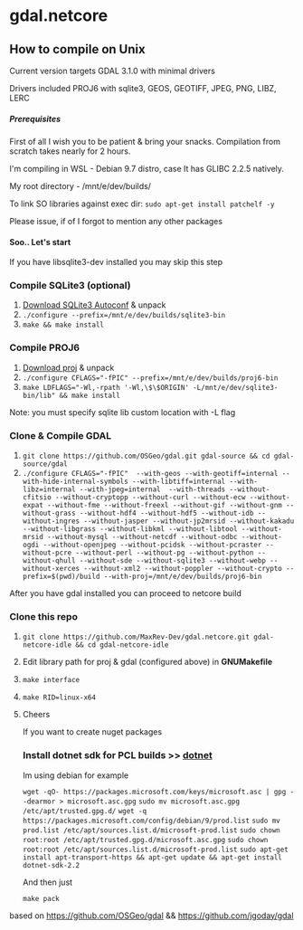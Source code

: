 # gdal.netcore

## **How to compile on Unix**

Current version targets GDAL 3.1.0 with minimal drivers

Drivers included PROJ6 with sqlite3, GEOS, GEOTIFF, JPEG, PNG, LIBZ, LERC

##### Prerequisites

First of all I wish you to be patient & bring your snacks. Compilation from scratch takes nearly for 2 hours.

I'm compiling in WSL - Debian 9.7 distro, case It has GLIBC 2.2.5 natively.

My root directory - /mnt/e/dev/builds/

To link SO libraries against exec dir: `sudo apt-get install patchelf -y`

Please issue, if of I forgot to mention any other packages

#### Soo.. Let's start

If you have libsqlite3-dev installed you may skip this step

### Compile SQLite3 (optional)

1. [Download SQLite3 Autoconf](https://www.sqlite.org/download.html) & unpack 
2. `./configure --prefix=/mnt/e/dev/builds/sqlite3-bin`  
3. `make && make install`

### Compile PROJ6 

1. [Download proj](https://proj.org/download.html) & unpack 
2. `./configure CFLAGS="-fPIC" --prefix=/mnt/e/dev/builds/proj6-bin`
3.  `make LDFLAGS="-Wl,-rpath '-Wl,\$\$ORIGIN' -L/mnt/e/dev/sqlite3-bin/lib" && make install`        

  Note: you must specify sqlite lib custom location with -L flag

### Clone  & Compile GDAL

1. `git clone https://github.com/OSGeo/gdal.git gdal-source && cd gdal-source/gdal`
2. `./configure CFLAGS="-fPIC"  --with-geos --with-geotiff=internal --with-hide-internal-symbols --with-libtiff=internal --with-libz=internal --with-jpeg=internal  --with-threads --without-cfitsio --without-cryptopp --without-curl --without-ecw --without-expat --without-fme --without-freexl --without-gif --without-gnm --without-grass --without-hdf4 --without-hdf5 --without-idb --without-ingres --without-jasper --without-jp2mrsid --without-kakadu --without-libgrass --without-libkml --without-libtool --without-mrsid --without-mysql --without-netcdf --without-odbc --without-ogdi --without-openjpeg --without-pcidsk --without-pcraster --without-pcre --without-perl --without-pg --without-python --without-qhull --without-sde --without-sqlite3 --without-webp --without-xerces --without-xml2 --without-poppler --without-crypto --prefix=$(pwd)/build --with-proj=/mnt/e/dev/builds/proj6-bin`              

After you have gdal installed you can proceed to netcore build                                                                           

### Clone this repo

1. `git clone https://github.com/MaxRev-Dev/gdal.netcore.git gdal-netcore-idle && cd gdal-netcore-idle `

2. Edit library path for proj & gdal (configured above) in **GNUMakefile**

3. `make interface` 

4. `make RID=linux-x64`

5. Cheers

   

   If you want to create nuget packages 

   ### **Install dotnet sdk for PCL builds** >> [dotnet](https://dotnet.microsoft.com/learn/dotnet/hello-world-tutorial/install)

   Im using debian for example

   `wget -qO- https://packages.microsoft.com/keys/microsoft.asc | gpg --dearmor > microsoft.asc.gpg`
   `sudo mv microsoft.asc.gpg /etc/apt/trusted.gpg.d/`
   `wget -q https://packages.microsoft.com/config/debian/9/prod.list`
   `sudo mv prod.list /etc/apt/sources.list.d/microsoft-prod.list`
   `sudo chown root:root /etc/apt/trusted.gpg.d/microsoft.asc.gpg`
   `sudo chown root:root /etc/apt/sources.list.d/microsoft-prod.list`
   `sudo apt-get install apt-transport-https && apt-get update && apt-get install dotnet-sdk-2.2`

   And then just

   `make pack`

based on https://github.com/OSGeo/gdal && https://github.com/jgoday/gdal



